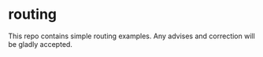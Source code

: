 # routing
This repo contains simple routing examples. Any advises and correction will be gladly accepted.
